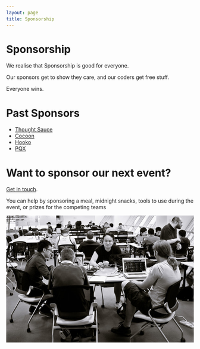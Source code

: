 ```yaml
---
layout: page
title: Sponsorship
---
```


# Sponsorship

We realise that Sponsorship is good for everyone.

Our sponsors get to show they care, and our coders get free stuff.

Everyone wins.

# Past Sponsors

- [Thought Sauce](http://thought-sauce.com)
- [Cocoon](http://www.hkcocoon.org)
- [Hooko](http://hooko.com)
- [PQX](http://www.pqx.hk)

# Want to sponsor our next event?

[Get in touch](matthewrudyjacobs+codecamp@gmail.com).

You can help by sponsoring a meal, midnight snacks, tools to use during the event, or prizes for the competing teams

![Getting things done](images/cc01/L1023973-M.jpg)